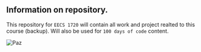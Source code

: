## Information on repository.

This repository for `EECS 1720` will contain all work and project realted to this course (backup). Will also be used for `100 days of code` content.  


![Paz](https://user-images.githubusercontent.com/90351386/160296648-58a030bd-a2bd-4b38-8928-e326ff527115.gif)  

